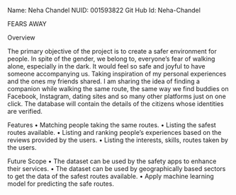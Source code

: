 
Name: Neha Chandel
NUID: 001593822
Git Hub Id: Neha-Chandel

FEARS AWAY

Overview

The primary objective of the project is to create a safer environment for people. In spite of the gender, we belong to, everyone’s fear of walking alone, especially in the dark. It would feel so safe and joyful to have someone accompanying us. Taking inspiration of my personal experiences and the ones my friends shared. I am sharing the idea of finding a companion while walking the same route, the same way we find buddies on Facebook, Instagram, dating sites and so many other platforms just on one click. The database will contain the details of the citizens whose identities are verified. 

Features
•	Matching people taking the same routes.
•	Listing the safest routes available.
•	Listing and ranking people’s experiences based on the reviews provided by the users.
•	Listing the interests, skills, routes taken by the users.

Future Scope
•	The dataset can be used by the safety apps to enhance their services. 
•	The dataset can be used by geographically based sectors to get the data of the safest routes available.
•	Apply machine learning model for predicting the safe routes.
